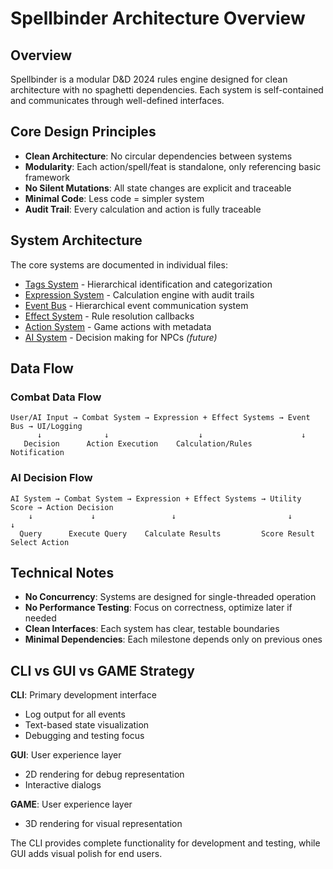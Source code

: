 # Spellbinder Architecture Overview

## Overview

Spellbinder is a modular D&D 2024 rules engine designed for clean architecture with no spaghetti dependencies. Each system is self-contained and communicates through well-defined interfaces.

## Core Design Principles

- **Clean Architecture**: No circular dependencies between systems
- **Modularity**: Each action/spell/feat is standalone, only referencing basic framework
- **No Silent Mutations**: All state changes are explicit and traceable
- **Minimal Code**: Less code = simpler system
- **Audit Trail**: Every calculation and action is fully traceable

## System Architecture

The core systems are documented in individual files:

- [Tags System](02_TAGS_SYSTEM.md) - Hierarchical identification and categorization
- [Expression System](03_EXPRESSION_SYSTEM.md) - Calculation engine with audit trails
- [Event Bus](04_EVENT_BUS.md) - Hierarchical event communication system
- [Effect System](05_EFFECT_SYSTEM.md) - Rule resolution callbacks
- [Action System](06_ACTION_SYSTEM.md) - Game actions with metadata
- [AI System](07_AI_SYSTEM.md) - Decision making for NPCs _(future)_

## Data Flow

### Combat Data Flow

```
User/AI Input → Combat System → Expression + Effect Systems → Event Bus → UI/Logging
      ↓              ↓                    ↓                      ↓
   Decision      Action Execution    Calculation/Rules      Notification
```

### AI Decision Flow

```
AI System → Combat System → Expression + Effect Systems → Utility Score → Action Decision
    ↓             ↓                 ↓                         ↓              ↓
  Query      Execute Query    Calculate Results         Score Result    Select Action
```

## Technical Notes

- **No Concurrency**: Systems are designed for single-threaded operation
- **No Performance Testing**: Focus on correctness, optimize later if needed
- **Clean Interfaces**: Each system has clear, testable boundaries
- **Minimal Dependencies**: Each milestone depends only on previous ones

## CLI vs GUI vs GAME Strategy

**CLI**: Primary development interface

- Log output for all events
- Text-based state visualization
- Debugging and testing focus

**GUI**: User experience layer

- 2D rendering for debug representation
- Interactive dialogs

**GAME**: User experience layer

- 3D rendering for visual representation

The CLI provides complete functionality for development and testing, while GUI adds visual polish for end users.
